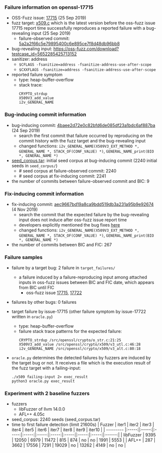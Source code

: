 ### Failure information on openssl-17715
- OSS-Fuzz issue: [17715](https://bugs.chromium.org/p/oss-fuzz/issues/detail?id=17715) (25 Sep 2019) 
- fuzz target: [x509.c](https://github.com/openssl/openssl/blob/5a2a2f66c5e79895400c6e895ce7f8d48db96bb8/fuzz/x509.c) which is the latest version before the oss-fuzz issue 17715 report time successfully reproduces a reported failure with a bug-revealing input (25 Sep 2019)
    - failure-observed commit: [5a2a2f66c5e79895400c6e895ce7f8d48db96bb8](https://github.com/openssl/openssl/commit/5a2a2f66c5e79895400c6e895ce7f8d48db96bb8) 
- bug-revealing input: https://oss-fuzz.com/download?testcase_id=5652285425713152
- sanitizer: address
    - `$CFLAGS -fsanitize=address -fsanitize-address-use-after-scope`
    - `$CXXFLAGS -fsanitize=address -fsanitize-address-use-after-scope`
- reported failure symptom 
    - type: heap-buffer-overflow  
    - stack trace:  
		```
		CRYPTO_strdup   
		X509V3_add_value   
		i2v_GENERAL_NAME 
		```

### Bug-inducing commit information
- bug-inducing commit: [4baee2d72e0c82bfd6de085df23a1bdc6af887ba](https://github.com/openssl/openssl/commit/4baee2d72e0c82bfd6de085df23a1bdc6af887ba) (24 Sep 2019)
    - search the first commit that failure occurred by reproducing on the commit history with the fuzz target and the bug-revealing input
	- changed functions: `i2v_GENERAL_NAME(X509V3_EXT_METHOD *, GENERAL_NAME *, STACK_OF(CONF_VALUE) *)`, `GENERAL_NAME_print(BIO *, GENERAL_NAME *)`
- [seed_corpus.tar](https://drive.google.com/file/d/1Wi_-tVzGeIUPEE35EkSA2HYL0xoFsr_P/view?usp=share_link): initial seed corpus at bug-inducing commit (2240 initial seeds in `seed_corpus/`)
	- \# seed corpus at failure-observed commit: 2240
	- \# seed corpus at fix-inducing commit: 2241
- the number of commits between failure-observed commit and BIC: 9

### Fix-inducing commit information
- fix-inducing commit: [aec9667bd19a8ca9bdd519db3a231a95b9e92674](https://github.com/openssl/openssl/commit/aec9667bd19a8ca9bdd519db3a231a95b9e92674) (4 Nov 2019)
    - search the commit that the expected failure by the bug-revealing input does not induce after oss-fuzz issue report time
	- developers explicitly mentioned the bug fixes [here](https://github.com/openssl/openssl/commit/aec9667bd19a8ca9bdd519db3a231a95b9e92674)
	- changed functions: `i2v_GENERAL_NAME(X509V3_EXT_METHOD *, GENERAL_NAME *, STACK_OF(CONF_VALUE) *)`, `GENERAL_NAME_print(BIO *, GENERAL_NAME *)`
- the number of commits between BIC and FIC: 267

### Failure samples
- failure by a target bug: 2 failure in `target_failures/`
    - a failure induced by a failure-reproducing input among attached inputs in oss-fuzz issues between BIC and FIC date, which appears from BIC until FIC
		- oss-fuzz issue [17715](https://bugs.chromium.org/p/oss-fuzz/issues/detail?id=17715), [17722](https://bugs.chromium.org/p/oss-fuzz/issues/detail?id=17722)
- failures by other bugs: 0 failures 

- target failure by issue-17715 (other failure symptom by issue-17722 written in `oracle.py`)
    - type: heap-buffer-overflow  
    - failure stack trace patterns for the expected failure:  
		```
		CRYPTO_strdup /src/openssl/crypto/o_str.c:21:25  
		X509V3_add_value /src/openssl/crypto/x509/v3_utl.c:46:28  
		i2v_GENERAL_NAME /src/openssl/crypto/x509/v3_alt.c:80:18
		```

- `oracle.py` determines the detected failures by fuzzers are induced by the target bug or not. It receives a file which is the execution result of the fuzz target with a failing-input:  
	```
	./x509 failing-input 2> exec_result
	python3 oracle.py exec_result
	```

### Experiment with 2 baseline fuzzers 
- fuzzers
    - libFuzzer of llvm 14.0.0
    - AFL++ 4.05c
- seed_corpus: 2240 seeds (seed_corpus.tar)
- time to first failure detection (limit 21600s)
    |   Fuzzer  | iter1 | iter2 | iter3 | iter4 | iter5 | iter6 | iter7 | iter8 | iter9 | iter10 |
    | --------- |:-----:|:-----:|:-----:|:-----:|:-----:|:-----:|:-----:|:-----:|:-----:|:------:|
    | libFuzzer |  9395 | 12050 |  6979 | 11472 |  815  |  874  |   no  |   no  |  1991 |  5553  |
    |   AFL++   |   287 |  3662 | 17556 |  7291 | 19029 |   no  | 13262 |  4149 |   no  |    no  |

